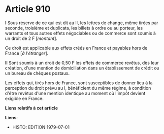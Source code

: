 # Article 910

I  Sous réserve de ce qui est dit au II, les lettres de change, même tirées par seconde, troisième et duplicata, les billets
à ordre ou au porteur, les warrants et tous autres effets négociables ou de commerce sont soumis à un droit de 2 F
[*montant*].

Ce droit est applicable aux effets créés en France et payables hors de France [*à l'étranger*].

II  Sont soumis à un droit de 0,50 F les effets de commerce revêtus, dès leur création, d'une mention de domiciliation dans
un établissement de crédit ou un bureau de chèques postaux.

Les effets qui, tirés hors de France, sont susceptibles de donner lieu à la perception du droit prévu au I, bénéficient du
même régime, à condition d'être revêtus d'une mention identique au moment où l'impôt devient exigible en France.

**Liens relatifs à cet article**

**Liens**:

  - HISTO: EDITION 1979-07-01
